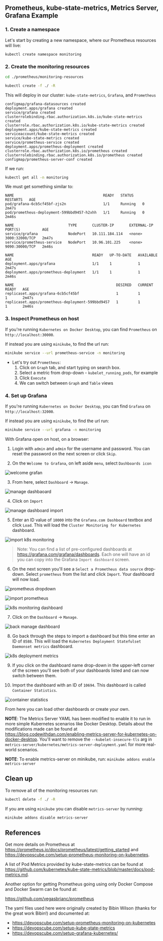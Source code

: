 ## Prometheus, kube-state-metrics, Metrics Server, Grafana Example

### 1. Create a namespace

Let's start by creating a new namespace, where our Prometheus resources will live:

```bash
kubectl create namespace monitoring
```

### 2. Create the monitoring resources

```bash
cd ./prometheus/monitoring-resources
```

```bash
kubectl create -f ./ -R
```

This will deploy in our cluster: `kube-state-metrics`, `Grafana`, and `Prometheus`

```
configmap/grafana-datasources created
deployment.apps/grafana created
service/grafana created
clusterrolebinding.rbac.authorization.k8s.io/kube-state-metrics created
clusterrole.rbac.authorization.k8s.io/kube-state-metrics created
deployment.apps/kube-state-metrics created
serviceaccount/kube-state-metrics created
service/kube-state-metrics created
service/prometheus-service created
deployment.apps/prometheus-deployment created
clusterrole.rbac.authorization.k8s.io/prometheus created
clusterrolebinding.rbac.authorization.k8s.io/prometheus created
configmap/prometheus-server-conf created
```

If we run:

```bash
kubectl get all -n monitoring
```

We must get something similar to:

```
NAME                                         READY   STATUS    RESTARTS   AGE
pod/grafana-6cb5cf45bf-zjs2n                 1/1     Running   0          2m47s
pod/prometheus-deployment-599bbd9457-h2xhh   1/1     Running   0          2m46s

NAME                         TYPE       CLUSTER-IP       EXTERNAL-IP   PORT(S)          AGE
service/grafana              NodePort   10.111.184.114   <none>        3000:32000/TCP   2m47s
service/prometheus-service   NodePort   10.96.101.225    <none>        9090:30000/TCP   2m46s

NAME                                    READY   UP-TO-DATE   AVAILABLE   AGE
deployment.apps/grafana                 1/1     1            1           2m47s
deployment.apps/prometheus-deployment   1/1     1            1           2m46s

NAME                                               DESIRED   CURRENT   READY   AGE
replicaset.apps/grafana-6cb5cf45bf                 1         1         1       2m47s
replicaset.apps/prometheus-deployment-599bbd9457   1         1         1       2m46s
```

### 3. Inspect Prometheus on host

If you're running `Kubernetes on Docker Desktop`, you can find `Prometheus` on `http://localhost:30000`.

If instead you are using `minikube`, to find the url run:

```bash
minikube service --url prometheus-service -n monitoring
```

* Let's try out `Prometheus`:
    1. Click on `Graph` tab, and start typing on search box.
    2. Select a metric from drop-down - `kubelet_running_pods`, for example
    3. Click `Execute`
    4. We can switch between `Graph` and `Table` views

### 4. Set up Grafana

If you're running `Kubernetes on Docker Desktop`, you can find `Grafana` on `http://localhost:32000`.

If instead you are using `minikube`, to find the url run:

```bash
minikube service --url grafana -n monitoring
```

With Grafana open on host, on a browser:

1. Login with `admin` and `admin` for the username and password. You can reset the password on the next screen or click `Skip`.

2. On the `Welcome to Grafana`, on left aside `menu`, select `Dashboards icon`

![welcome grafan](./resources/welcome-grafana.png)

3. From here, select `Dashboard` -> `Manage`.

![manage dashbaoard](./resources/manage-dashboard.png)

4. Click on `Import`

![manage dashboard import](./resources/manage-dashboard-import.png)

5. Enter an ID value of `10000` into the `Grafana.com Dashboard` textbox and click `Load`. This will load the `Cluster Monitoring for Kubernetes` dashboard.

![import k8s monitoring](./resources/import-k8s-monitoring.png)

    
>Note: You can find a list of pre-configured dashboards at https://grafana.com/grafana/dashboards. Each one will have an id you can copy into the Grafana `Import dashboard` screen.

6. On the next screen you'll see a `Select a Prometheus data source` drop-down. Select `prometheus` from the list and click `Import`. Your dashboard will now load.

![prometheus dropdown](./resources/prometheus-dropdown.png)

![import prometheus](./resources/import-prometheus.png)

![k8s monitoring dashboard](./resources/k8s-monitoring-dashboard.png)

7. Click on the `Dashboard` -> `Manage`. 

![back manage dashboard](./resources/back-manage-dashboards.png)

8. Go back through the steps to import a dashboard but this time enter an ID of `8588`. This will load the `Kubernetes Deployment Statefulset Daemonset metrics` dashboard.

![k8s deployment metrics](./resources/k8s-deployment-metrics.png)

9. If you click on the dashboard name drop-down in the upper-left corner of the screen you'll see both of your dashboards listed and can now switch between them.

10. Import the dashboard with an ID of `10694`. This dashboard is called `Container Statistics`. 

![container statistics](./resources/container-statistics.png)

From here you can load other dashboards or create your own.

**NOTE**: The Metrics Server YAML has been modified to enable it to run in more simple Kubernetes scenarios like Docker Desktop. Details about the modifications made can be found at https://blog.codewithdan.com/enabling-metrics-server-for-kubernetes-on-docker-desktop. You'll want to remove the `--kubelet-insecure-tls` arg in `metrics-server/kubernetes/metrics-server-deployment.yaml` for more real-world scenarios.

**NOTE**: To enable metrics-server on minikube, run: `minikube addons enable metrics-server`

## Clean up

To remove all of the monitoring resources run:

```bash
kubectl delete -f ./ -R
```

If you are using `minikube` you can disable `metrics-server` by running:

```bash
minikube addons disable metrics-server
```

## References

Get more details on Prometheus at https://prometheus.io/docs/prometheus/latest/getting_started and https://devopscube.com/setup-prometheus-monitoring-on-kubernetes.

A list of Pod Metrics provided by kube-state-metrics can be found at https://github.com/kubernetes/kube-state-metrics/blob/master/docs/pod-metrics.md. 

Another option for getting Prometheus going using only Docker Compose and Docker Swarm can be found at:

https://github.com/vegasbrianc/prometheus

The yaml files used here were originally created by Bibin Wilson (thanks for the great work Bibin!) and documented at:
- https://devopscube.com/setup-prometheus-monitoring-on-kubernetes
- https://devopscube.com/setup-kube-state-metrics
- https://devopscube.com/setup-grafana-kubernetes/
